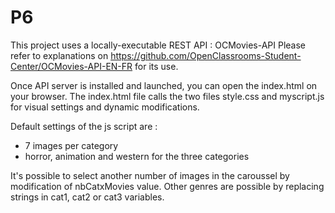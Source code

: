 # P6

This project uses a locally-executable REST API : OCMovies-API
Please refer to explanations on https://github.com/OpenClassrooms-Student-Center/OCMovies-API-EN-FR for its use.

Once API server is installed and launched, you can open the index.html on your browser.
The index.html file calls the two files style.css and myscript.js for visual settings and dynamic modifications.

Default settings of the js script are :
  - 7 images per category
  - horror, animation and western for the three categories
  
It's possible to select another number of images in the caroussel by modification of nbCatxMovies value.
Other genres are possible by replacing strings in cat1, cat2 or cat3 variables.

